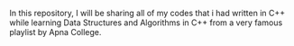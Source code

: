 In this repository, I will be sharing all of my codes that i had written in C++ while learning Data Structures and Algorithms in C++ from a very famous playlist by Apna College.
